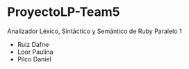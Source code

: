 # ProyectoLP-Team5
Analizador Léxico, Sintáctico y Semántico de Ruby
Paralelo 1
- Ruiz Dafne
- Loor Paulina
- Pilco Daniel
